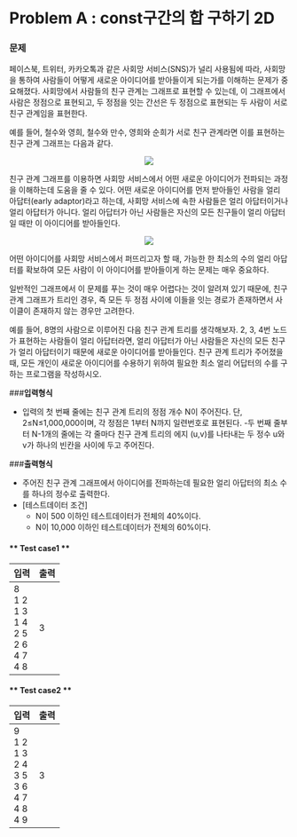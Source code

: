 # Problem A : const구간의 합 구하기 2D


### **문제**
페이스북, 트위터, 카카오톡과 같은 사회망 서비스(SNS)가 널리 사용됨에 따라, 사회망을 통하여 사람들이 어떻게 새로운 아이디어를 받아들이게 되는가를 이해하는 문제가 중요해졌다. 사회망에서 사람들의 친구 관계는 그래프로 표현할 수 있는데, 이 그래프에서 사람은 정점으로 표현되고, 두 정점을 잇는 간선은 두 정점으로 표현되는 두 사람이 서로 친구 관계임을 표현한다.

예를 들어, 철수와 영희, 철수와 만수, 영희와 순희가 서로 친구 관계라면 이를 표현하는 친구 관계 그래프는 다음과 같다.


<p align="center">
  <img src="http://www.jungol.co.kr/data/editor/1601/7ad9801a9031fdf3b882e622f5ea4253_1453166450_211.png">
</p>

친구 관계 그래프를 이용하면 사회망 서비스에서 어떤 새로운 아이디어가 전파되는 과정을 이해하는데 도움을 줄 수 있다. 어떤 새로운 아이디어를 먼저 받아들인 사람을 얼리 아답터(early adaptor)라고 하는데, 사회망 서비스에 속한 사람들은 얼리 아답터이거나 얼리 아답터가 아니다. 얼리 아답터가 아닌 사람들은 자신의 모든 친구들이 얼리 아답터일 때만 이 아이디어를 받아들인다.

<p align="center">
  <img src="http://www.jungol.co.kr/data/editor/1601/7ad9801a9031fdf3b882e622f5ea4253_1453166467_4358.png">
</p>

어떤 아이디어를 사회망 서비스에서 퍼뜨리고자 할 때, 가능한 한 최소의 수의 얼리 아답터를 확보하여 모든 사람이 이 아이디어를 받아들이게 하는 문제는 매우 중요하다.

일반적인 그래프에서 이 문제를 푸는 것이 매우 어렵다는 것이 알려져 있기 때문에, 친구 관계 그래프가 트리인 경우, 즉 모든 두 정점 사이에 이들을 잇는 경로가 존재하면서 사이클이 존재하지 않는 경우만 고려한다.

예를 들어, 8명의 사람으로 이루어진 다음 친구 관계 트리를 생각해보자. 2, 3, 4번 노드가 표현하는 사람들이 얼리 아답터라면, 얼리 아답터가 아닌 사람들은 자신의 모든 친구가 얼리 아답터이기 때문에 새로운 아이디어를 받아들인다.
친구 관계 트리가 주어졌을 때, 모든 개인이 새로운 아이디어를 수용하기 위하여 필요한 최소 얼리 어답터의 수를 구하는 프로그램을 작성하시오.


###**입력형식**

- 입력의 첫 번째 줄에는 친구 관계 트리의 정점 개수 N이 주어진다. 단, 2≤N≤1,000,000이며, 각 정점은 1부터 N까지 일련번호로 표현된다.
-두 번째 줄부터 N-1개의 줄에는 각 줄마다 친구 관계 트리의 에지 (u,v)를 나타내는 두 정수 u와 v가 하나의 빈칸을 사이에 두고 주어진다.


###**출력형식**

- 주어진 친구 관계 그래프에서 아이디어를 전파하는데 필요한 얼리 아답터의 최소 수를 하나의 정수로 출력한다.
- [테스트데이터 조건]
	* N이 500 이하인 테스트데이터가 전체의 40%이다.
	* N이 10,000 이하인 테스트데이터가 전체의 60%이다.

#### ** Test case1 **
| 입력 | 출력 |
|--------|--------|
|8<br/>1 2<br/>1 3<br/>1 4<br/>2 5<br/>2 6<br/>4 7<br/>4 8|3|

#### ** Test case2 **
| 입력 | 출력 |
|--------|--------|
|9<br/>1 2<br/>1 3<br/>2 4<br/>3 5<br/>3 6<br/>4 7<br/>4 8 <br/>4 9|3|
